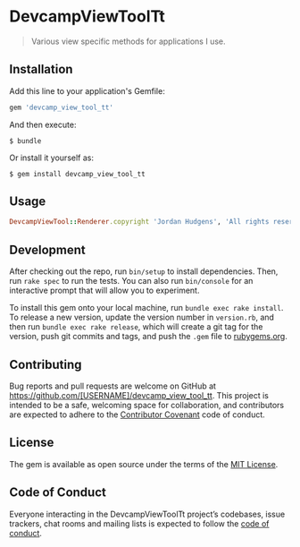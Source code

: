 # DevcampViewToolTt

> Various view specific methods for applications I use.

## Installation

Add this line to your application's Gemfile:

```ruby
gem 'devcamp_view_tool_tt'
```

And then execute:

    $ bundle

Or install it yourself as:

    $ gem install devcamp_view_tool_tt

## Usage

```ruby
DevcampViewTool::Renderer.copyright 'Jordan Hudgens', 'All rights reserved'
```

## Development

After checking out the repo, run `bin/setup` to install dependencies. Then, run `rake spec` to run the tests. You can also run `bin/console` for an interactive prompt that will allow you to experiment.

To install this gem onto your local machine, run `bundle exec rake install`. To release a new version, update the version number in `version.rb`, and then run `bundle exec rake release`, which will create a git tag for the version, push git commits and tags, and push the `.gem` file to [rubygems.org](https://rubygems.org).

## Contributing

Bug reports and pull requests are welcome on GitHub at https://github.com/[USERNAME]/devcamp_view_tool_tt. This project is intended to be a safe, welcoming space for collaboration, and contributors are expected to adhere to the [Contributor Covenant](http://contributor-covenant.org) code of conduct.

## License

The gem is available as open source under the terms of the [MIT License](https://opensource.org/licenses/MIT).

## Code of Conduct

Everyone interacting in the DevcampViewToolTt project’s codebases, issue trackers, chat rooms and mailing lists is expected to follow the [code of conduct](https://github.com/[USERNAME]/devcamp_view_tool_tt/blob/master/CODE_OF_CONDUCT.md).
